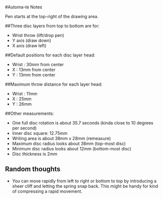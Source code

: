 #Automa-te Notes

Pen starts at the top-right of the drawing area.

##Three disc layers from top to bottom are for:

- Wrist throw (lift/drop pen)
- Y axis (draw down)
- X axis (draw left)

##Default positions for each disc layer head:

- Wrist : 30mm from center
- X : 13mm from center
- Y : 13mm from center

##Maximum throw distance for each layer head:

- Wrist : 11mm
- X : 25mm
- Y : 26mm


##Other measurements:

- One full disc rotation is about 35.7 seconds (kinda close to 10 degrees per second)
- Inner disc square: 12.75mm
- Writing area is about 38mm x 28mm (remeasure)
- Maximum disc radius looks about 38mm (top-most disc)
- Minimum disc radius looks about 12mm (bottom-most disc)
- Disc thickness is 2mm

## Random thoughts

- You can move rapidly from left to right or bottom to top by introducing a sheer cliff and letting the spring snap back. This might be handy for kind of compressing a rapid movement.
